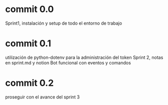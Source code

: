 # commit 0.0
Sprint1, instalación y setup de todo el entorno de trabajo

# commit 0.1
utilización de python-dotenv para la administración del token
Sprint 2, notas en sprint.md y notion
Bot funcional con eventos y comandos

# commit 0.2
proseguir con el avance del sprint 3

